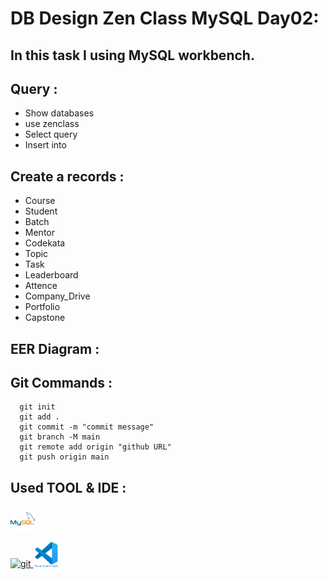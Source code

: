# DB Design Zen Class MySQL Day02:

## In this task I using MySQL workbench.

## Query :

* Show databases
* use zenclass
* Select query
* Insert into

## Create a records :

* Course  
* Student
* Batch
* Mentor
* Codekata
* Topic
* Task
* Leaderboard
* Attence
* Company_Drive
* Portfolio
* Capstone

## EER Diagram :




## Git Commands :
  
```git
  git init
  git add .
  git commit -m "commit message"
  git branch -M main
  git remote add origin "github URL"
  git push origin main
```
## Used TOOL & IDE :
<a href="https://www.mysql.com/" target="_blank" rel="noreferrer"> <img src="https://raw.githubusercontent.com/devicons/devicon/master/icons/mysql/mysql-original-wordmark.svg" alt="mysql" width="40" height="40"/> </a>
 
<a href="https://github.com/Balakrishnan-10/Functions-Javascript-Day-04.git" target="_blank" rel="noreferrer"> <img src="https://www.vectorlogo.zone/logos/git-scm/git-scm-icon.svg" alt="git" width="40" height="40"/> </a>
<a href="https://www.w3.org/html/" target="_blank" rel="noreferrer"> <img src="https://raw.githubusercontent.com/devicons/devicon/master/icons/vscode/vscode-original-wordmark.svg" alt="vscode" width="40" height="40"/> </a>